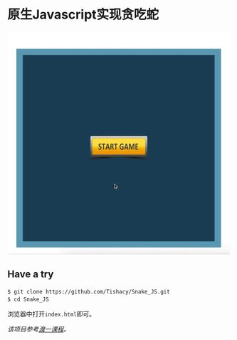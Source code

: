 # 原生Javascript实现贪吃蛇

<img src="./demo.gif" width="500px" height="500px">

## Have a try

```bash
$ git clone https://github.com/Tishacy/Snake_JS.git
$ cd Snake_JS
```

浏览器中打开`index.html`即可。

 *该项目参考[渡一课程](https://study.163.com/course/courseMain.htm?courseId=1209399920)。*



